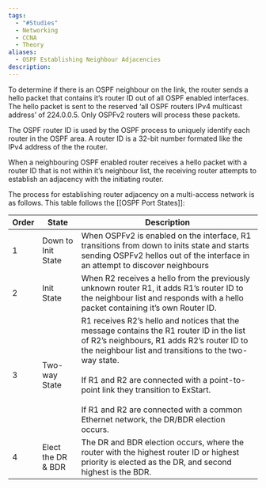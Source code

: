 ```yaml
---
tags:
  - "#Studies"
  - Networking
  - CCNA
  - Theory
aliases:
  - OSPF Establishing Neighbour Adjacencies
description:
---
```

To determine if there is an OSPF neighbour on the link, the router sends a hello packet that contains it’s router ID out of all OSPF enabled interfaces. The hello packet is sent to the reserved ‘all OSPF routers IPv4 multicast address’ of 224.0.0.5. Only OSPFv2 routers will process these packets.

The OSPF router ID is used by the OSPF process to uniquely identify each router in the OSPF area. A router ID is a 32-bit number formated like the IPv4 address of the the router.

When a neighbouring OSPF enabled router receives a hello packet with a router ID that is not within it’s neighbour list, the receiving router attempts to establish an adjacency with the initiating router.

The process for establishing router adjacency on a multi-access network is as follows. This table follows the [[OSPF Port States]]:

| Order | State              | Description                                                                                                                                                                                                                                                                                                                                                                             |
| ----- | ------------------ | --------------------------------------------------------------------------------------------------------------------------------------------------------------------------------------------------------------------------------------------------------------------------------------------------------------------------------------------------------------------------------------- |
| 1     | Down to Init State | When OSPFv2 is enabled on the interface, R1 transitions from down to inits state and starts sending OSPFv2 hellos out of the interface in an attempt to discover neighbours                                                                                                                                                                                                             |
| 2     | Init State         | When R2 receives a hello from the previously unknown router R1, it adds R1’s router ID to the neighbour list and responds with a hello packet containing it’s own Router ID.                                                                                                                                                                                                            |
| 3     | Two-way State      | R1 receives R2’s hello and notices that the message contains the R1 router ID in the list of R2’s neighbours, R1 adds R2’s router ID to the neighbour list and transitions to the two-way state.<br><br>If R1 and R2 are connected with a point-to-point link they transition to ExStart.<br><br>If R1 and R2 are connected with a common Ethernet network, the DR/BDR election occurs. |
| 4     | Elect the DR & BDR | The DR and BDR election occurs, where the router with the highest router ID or highest priority is elected as the DR, and second highest is the BDR.                                                                                                                                                                                                                                    |
